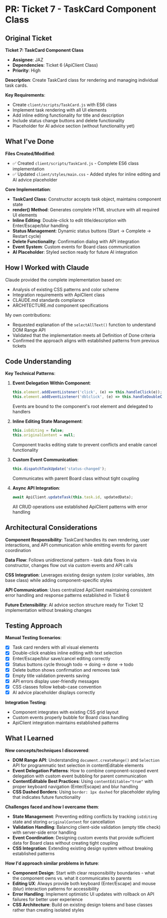 # PR: Ticket 7 - TaskCard Component Class

## Original Ticket

**Ticket 7: TaskCard Component Class**
- **Assignee**: JAZ
- **Dependencies**: Ticket 6 (ApiClient Class)
- **Priority**: High

**Description**: Create TaskCard class for rendering and managing individual task cards.

**Key Requirements**:
- Create `client/scripts/TaskCard.js` with ES6 class
- Implement task rendering with all UI elements
- Add inline editing functionality for title and description
- Include status change buttons and delete functionality
- Placeholder for AI advice section (without functionality yet)

## What I've Done

**Files Created/Modified**:
- ✅ Created `client/scripts/TaskCard.js` - Complete ES6 class implementation
- ✅ Updated `client/styles/main.css` - Added styles for inline editing and AI advice placeholder

**Core Implementation**:
- **TaskCard Class**: Constructor accepts task object, maintains component state
- **render() Method**: Generates complete HTML structure with all required UI elements
- **Inline Editing**: Double-click to edit title/description with Enter/Escape/blur handling
- **Status Management**: Dynamic status buttons (Start → Complete → Restart cycle)
- **Delete Functionality**: Confirmation dialog with API integration
- **Event System**: Custom events for Board class communication
- **AI Placeholder**: Styled section ready for future AI integration

## How I Worked with Claude

Claude provided the complete implementation based on:
- Analysis of existing CSS patterns and color scheme
- Integration requirements with ApiClient class
- CLAUDE.md standards compliance
- ARCHITECTURE.md component specifications

My own contributions:
- Requested explanation of the `selectAllText()` function to understand DOM Range API
- Validated that the implementation meets all Definition of Done criteria
- Confirmed the approach aligns with established patterns from previous tickets

## Code Understanding

**Key Technical Patterns**:

1. **Event Delegation Within Component**:
   ```javascript
   this.element.addEventListener('click', (e) => this.handleClick(e));
   this.element.addEventListener('dblclick', (e) => this.handleDoubleClick(e));
   ```
   Events are bound to the component's root element and delegated to handlers

2. **Inline Editing State Management**:
   ```javascript
   this.isEditing = false;
   this.originalContent = null;
   ```
   Component tracks editing state to prevent conflicts and enable cancel functionality

3. **Custom Event Communication**:
   ```javascript
   this.dispatchTaskUpdate('status-changed');
   ```
   Communicates with parent Board class without tight coupling

4. **Async API Integration**:
   ```javascript
   await ApiClient.updateTask(this.task.id, updatedData);
   ```
   All CRUD operations use established ApiClient patterns with error handling

## Architectural Considerations

**Component Responsibility**: TaskCard handles its own rendering, user interactions, and API communication while emitting events for parent coordination

**Data Flow**: Follows unidirectional pattern - task data flows in via constructor, changes flow out via custom events and API calls

**CSS Integration**: Leverages existing design system (color variables, .btn base class) while adding component-specific styles

**API Communication**: Uses centralized ApiClient maintaining consistent error handling and response patterns established in Ticket 6

**Future Extensibility**: AI advice section structure ready for Ticket 12 implementation without breaking changes

## Testing Approach

**Manual Testing Scenarios**:
- [x] Task card renders with all visual elements
- [x] Double-click enables inline editing with text selection
- [x] Enter/Escape/blur save/cancel editing correctly
- [x] Status buttons cycle through todo → doing → done → todo
- [x] Delete button shows confirmation and removes task
- [x] Empty title validation prevents saving
- [x] API errors display user-friendly messages
- [x] CSS classes follow kebab-case convention
- [x] AI advice placeholder displays correctly

**Integration Testing**:
- Component integrates with existing CSS grid layout
- Custom events properly bubble for Board class handling
- ApiClient integration maintains established patterns

## What I Learned

**New concepts/techniques I discovered**:
- **DOM Range API**: Understanding `document.createRange()` and `Selection` API for programmatic text selection in contentEditable elements
- **Event Delegation Patterns**: How to combine component-scoped event delegation with custom event bubbling for parent communication
- **ContentEditable Best Practices**: Using `contentEditable="true"` with proper keyboard navigation (Enter/Escape) and blur handling
- **CSS Dashed Borders**: Using `border: 1px dashed` for placeholder styling that indicates future functionality

**Challenges faced and how I overcame them**:
- **State Management**: Preventing editing conflicts by tracking `isEditing` state and storing `originalContent` for cancellation
- **Validation Handling**: Balancing client-side validation (empty title check) with server-side error handling
- **Event Coordination**: Designing custom events that provide sufficient data for Board class without creating tight coupling
- **CSS Integration**: Extending existing design system without breaking established patterns

**How I'd approach similar problems in future**:
- **Component Design**: Start with clear responsibility boundaries - what the component owns vs. what it communicates to parents
- **Editing UX**: Always provide both keyboard (Enter/Escape) and mouse (blur) interaction patterns for accessibility
- **Error Handling**: Implement optimistic UI updates with rollback on API failures for better user experience
- **CSS Architecture**: Build on existing design tokens and base classes rather than creating isolated styles